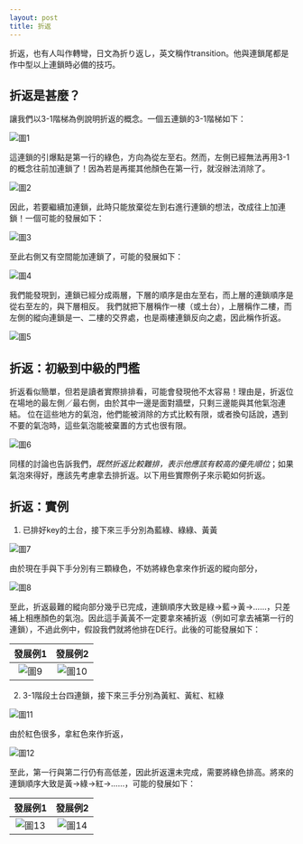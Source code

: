 ```yaml
---
layout: post
title: 折返
---
```


折返，也有人叫作轉彎，日文為折り返し，英文稱作transition。他與連鎖尾都是作中型以上連鎖時必備的技巧。

## 折返是甚麼？

讓我們以3-1階梯為例說明折返的概念。一個五連鎖的3-1階梯如下：

![圖1](https://i.imgur.com/t8hElDi.png)

這連鎖的引爆點是第一行的綠色，方向為從左至右。然而，左側已經無法再用3-1的概念往前加連鎖了！因為若是再擺其他顏色在第一行，就沒辦法消除了。

![圖2](https://i.imgur.com/yResXPP.png)

因此，若要繼續加連鎖，此時只能放棄從左到右進行連鎖的想法，改成往上加連鎖！一個可能的發展如下：

![圖3](https://i.imgur.com/SptTxBN.png)

至此右側又有空間能加連鎖了，可能的發展如下：

![圖4](https://i.imgur.com/sg3RLx8.png)

我們能發現到，連鎖已經分成兩層，下層的順序是由左至右，而上層的連鎖順序是從右至左的，與下層相反。
我們就把下層稱作一樓（或土台），上層稱作二樓，而左側的縱向連鎖是一、二樓的交界處，也是兩樓連鎖反向之處，因此稱作折返。

![圖5](https://i.imgur.com/Gbujhc7.png)

## 折返：初級到中級的門檻

折返看似簡單，但若是讀者實際排排看，可能會發現他不太容易！理由是，折返位在場地的最左側／最右側，由於其中一邊是面對牆壁，只剩三邊能與其他氣泡連結。
位在這些地方的氣泡，他們能被消除的方式比較有限，或者換句話說，遇到不要的氣泡時，這些氣泡能被棄置的方式也很有限。

![圖6](https://i.imgur.com/eKBKRuD.png)

同樣的討論也告訴我們，*既然折返比較難排，表示他應該有較高的優先順位*；如果氣泡來得好，應該先考慮拿去排折返。以下用些實際例子來示範如何折返。

## 折返：實例

1. 已排好key的土台，接下來三手分別為藍綠、綠綠、黃黃

![圖7](https://i.imgur.com/9J9ewi5.png)

由於現在手與下手分別有三顆綠色，不妨將綠色拿來作折返的縱向部分，

![圖8](https://i.imgur.com/KLO4HUK.png)

至此，折返最難的縱向部分幾乎已完成，連鎖順序大致是綠→藍→黃→……，只差補上相應顏色的氣泡。因此這手黃黃不一定要拿來補折返（例如可拿去補第一行的連鎖），不過此例中，假設我們就將他排在DE行。此後的可能發展如下：

|發展例1|發展例2|
|:----------:|:----------:|
|![圖9](https://i.imgur.com/qAUcD6C.png)|![圖10](https://i.imgur.com/lzkpbB0.png)|

2. 3-1階段土台四連鎖，接下來三手分別為黃紅、黃紅、紅綠

![圖11](https://i.imgur.com/6E8yfm6.png)

由於紅色很多，拿紅色來作折返，

![圖12](https://i.imgur.com/vlqsQ2S.png)

至此，第一行與第二行仍有高低差，因此折返還未完成，需要將綠色排高。將來的連鎖順序大致是黃→綠→紅→……，可能的發展如下：

|發展例1|發展例2|
|:----------:|:----------:|
|![圖13](https://i.imgur.com/mQZDjTb.png)|![圖14](https://i.imgur.com/RVSLXWB.png)|
